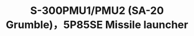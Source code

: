 ---
layout: product
title: "S-300PMU1/PMU2 (SA-20 Grumble)，5P85SE Missile launcher"
price: "4500" 
desc: "Maketa"
img_path: "/assets/img/UA72085.webp"
brand: "N/A"
available: false
special_offer: false
new: false
soon: false
cat: "010000"
subcat: "013300"
subsubcat: "0N/A"
sifra: "UA72085"
popular: false
spec: false
---